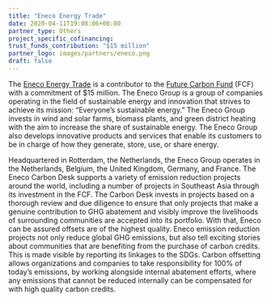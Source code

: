 ```yaml
---
title: "Eneco Energy Trade"
date: 2020-04-11T19:08:06+08:00
partner_type: Others
project_specific_cofinancing:
trust_funds_contribution: "$15 million"
partner_logo: images/partners/eneco.png
draft: false
---
```


The <a href="https://www.eneco.com/energytrading/">Eneco Energy Trade</a> is a contributor to the [Future Carbon Fund](./modalities/trust-funds/multi-partner-trust-funds/#fcf) (FCF) with a commitment of $15 million. The Eneco Group is a group of companies operating in the field of sustainable energy and innovation that strives to achieve its mission: “Everyone’s sustainable energy.” The Eneco Group invests in wind and solar farms, biomass plants, and green district heating with the aim to increase the share of sustainable energy. The Eneco Group also develops innovative products and services that enable its customers to be in charge of how they generate, store, use, or share energy. 

Headquartered in Rotterdam, the Netherlands, the Eneco Group operates in the Netherlands, Belgium, the United Kingdom, Germany, and France. The Eneco Carbon Desk supports a variety of emission reduction projects around the world, including a number of projects in Southeast Asia through its investment in the FCF. The Carbon Desk invests in projects based on a thorough review and due diligence to ensure that only projects that make a genuine contribution to GHG abatement and visibly improve the livelihoods of surrounding communities are accepted into its portfolio. With that, Eneco can be assured offsets are of the highest quality. Eneco emission reduction projects not only reduce global GHG emissions, but also tell exciting stories about communities that are benefiting from the purchase of carbon credits. This is made visible by reporting its linkages to the SDGs. Carbon offsetting allows organizations and companies to take responsibility for 100% of today’s emissions, by working alongside internal abatement efforts, where any emissions that cannot be reduced internally can be compensated for with high quality carbon credits.
